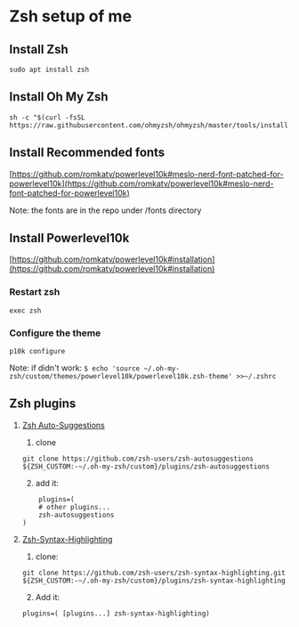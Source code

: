 # Zsh setup of me

## Install Zsh
```
sudo apt install zsh
```

## Install Oh My Zsh
```
sh -c "$(curl -fsSL https://raw.githubusercontent.com/ohmyzsh/ohmyzsh/master/tools/install.sh)"
```

## Install Recommended fonts
[https://github.com/romkatv/powerlevel10k#meslo-nerd-font-patched-for-powerlevel10k](https://github.com/romkatv/powerlevel10k#meslo-nerd-font-patched-for-powerlevel10k)

Note: the fonts are in the repo under /fonts directory

## Install Powerlevel10k
[https://github.com/romkatv/powerlevel10k#installation](https://github.com/romkatv/powerlevel10k#installation)

### Restart zsh
```
exec zsh
```

### Configure the theme
```
p10k configure
```

Note: if didn't work: `$ echo 'source ~/.oh-my-zsh/custom/themes/powerlevel10k/powerlevel10k.zsh-theme' >>~/.zshrc`

## Zsh plugins
1. [Zsh Auto-Suggestions](https://github.com/zsh-users/zsh-autosuggestions/blob/master/INSTALL.md#oh-my-zsh)
    1. clone
    ```
    git clone https://github.com/zsh-users/zsh-autosuggestions ${ZSH_CUSTOM:-~/.oh-my-zsh/custom}/plugins/zsh-autosuggestions
    ```

    2. add it:
    ```
        plugins=(
        # other plugins...
        zsh-autosuggestions
    )
    ```

2. [Zsh-Syntax-Highlighting](https://github.com/zsh-users/zsh-syntax-highlighting/blob/master/INSTALL.md#oh-my-zsh)
    1. clone:
    ```
    git clone https://github.com/zsh-users/zsh-syntax-highlighting.git ${ZSH_CUSTOM:-~/.oh-my-zsh/custom}/plugins/zsh-syntax-highlighting
    ```
   
    2. Add it:
    ```
    plugins=( [plugins...] zsh-syntax-highlighting)
    ```
